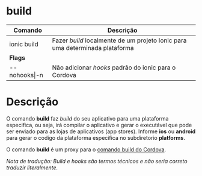 # build

| Comando  | Descrição  |
|---|---|
| ionic build  | Fazer *build* localmente de um projeto Ionic para uma determinada plataforma  |
| **Flags**  |   |
| --nohooks&#124;-n | Não adicionar *hooks* padrão do ionic para o Cordova  |


# Descrição

O comando **build** faz *build* do seu aplicativo para uma plataforma especifica, ou seja, irá compilar o aplicativo e gerar o executável que pode ser enviado para as lojas de aplicativos (app stores). Informe **ios** ou **android** para gerar o codigo da plataforma especifica no subdiretorio **platforms**.

O comando **build** é um proxy para o [comando build do Cordova](https://cordova.apache.org/docs/en/latest/guide/cli/index.html#link-5).

*Nota de tradução: Build e hooks são termos técnicos e não seria correto traduzir literalmente.*
